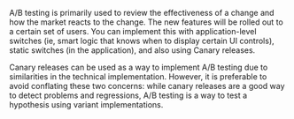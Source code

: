


 A/B testing is primarily used to review the effectiveness of a change and how the market reacts to the change. The new features will be rolled out to a certain set of users. You can implement this with application-level switches (ie, smart logic that knows when to display certain UI controls), static switches (in the application), and also using Canary releases.
 

Canary releases can be used as a way to implement A/B testing due to similarities in the technical implementation. However, it is preferable to avoid conflating these two concerns: while canary releases are a good way to detect problems and regressions, A/B testing is a way to test a hypothesis using variant implementations. 
